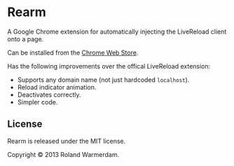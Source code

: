 Rearm
=====

A Google Chrome extension for automatically injecting the LiveReload client onto a page.

Can be installed from the [Chrome Web Store][].

Has the following improvements over the offical LiveReload extension:

 * Supports any domain name (not just hardcoded `localhost`).
 * Reload indicator animation.
 * Deactivates correctly.
 * Simpler code.


License
-------
Rearm is released under the MIT license.

Copyright © 2013 Roland Warmerdam.



[Chrome Web Store]: https://chrome.google.com/webstore/detail/omgokhmgebbnldchkfienblhhjlmjdlm/

